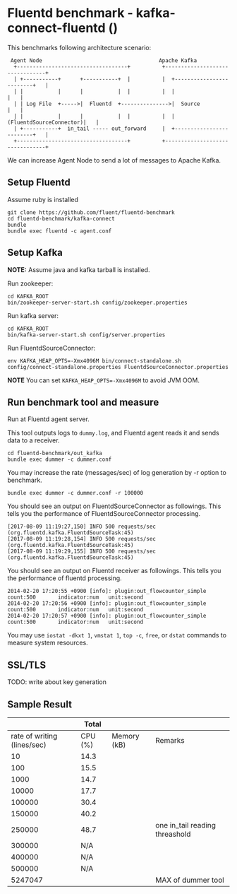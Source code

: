 # Fluentd benchmark - kafka-connect-fluentd ()

This benchmarks following architecture scenario:

```
 Agent Node                                     Apache Kafka
  +-----------------------------------+          +--------------------------------+
  | +-----------+      +-----------+  |          |  +-------------------------+   |
  | |           |      |           |  |          |  |                         |   |
  | | Log File  +----->|  Fluentd  +--------------->|  Source                 |   |
  | |           |      |           |  |          |  | (FluentdSourceConnector)|   |
  | +-----------+  in_tail ----- out_forward     |  +-------------------------+   |
  +-----------------------------------+          +--------------------------------+
```

We can increase Agent Node to send a lot of messages to Apache Kafka.

## Setup Fluentd

Assume ruby is installed

```
git clone https://github.com/fluent/fluentd-benchmark
cd fluentd-benchmark/kafka-connect
bundle
bundle exec fluentd -c agent.conf
```

## Setup Kafka

**NOTE:** Assume java and kafka tarball is installed.

Run zookeeper:

```
cd KAFKA_ROOT
bin/zookeeper-server-start.sh config/zookeeper.properties
```

Run kafka server:

```
cd KAFKA_ROOT
bin/kafka-server-start.sh config/server.properties
```

Run FluentdSourceConnector:

```
env KAFKA_HEAP_OPTS=-Xmx4096M bin/connect-standalone.sh config/connect-standalone.properties FluentdSourceConnector.properties
```

**NOTE** You can set `KAFKA_HEAP_OPTS=-Xmx4096M` to avoid JVM OOM.

## Run benchmark tool and measure

Run at Fluentd agent server.

This tool outputs logs to `dummy.log`, and Fluentd agent reads it and sends data to a receiver.

```
cd fluentd-benchmark/out_kafka
bundle exec dummer -c dummer.conf
```

You may increase the rate (messages/sec) of log generation by -r option to benchmark.

```
bundle exec dummer -c dummer.conf -r 100000
```

You should see an output on FluentdSourceConnector as followings. This tells you the performance of FluentdSourceConnector processing.

```
[2017-08-09 11:19:27,150] INFO 500 requests/sec (org.fluentd.kafka.FluentdSourceTask:45)
[2017-08-09 11:19:28,154] INFO 500 requests/sec (org.fluentd.kafka.FluentdSourceTask:45)
[2017-08-09 11:19:29,155] INFO 500 requests/sec (org.fluentd.kafka.FluentdSourceTask:45)
```

You should see an output on Fluentd receiver as followings. This tells you the performance of fluentd processing.

```
2014-02-20 17:20:55 +0900 [info]: plugin:out_flowcounter_simple count:500       indicator:num   unit:second
2014-02-20 17:20:56 +0900 [info]: plugin:out_flowcounter_simple count:500       indicator:num   unit:second
2014-02-20 17:20:57 +0900 [info]: plugin:out_flowcounter_simple count:500       indicator:num   unit:second
```

You may use `iostat -dkxt 1`, `vmstat 1`, `top -c`, `free`, or `dstat` commands to measure system resources.

## SSL/TLS

TODO: write about key generation

## Sample Result

|                             | Total   |             |                                |
|-----------------------------|---------|-------------|--------------------------------|
| rate of writing (lines/sec) | CPU (%) | Memory (kB) | Remarks                        |
| 10                          | 14.3    |             |                                |
| 100                         | 15.5    |             |                                |
| 1000                        | 14.7    |             |                                |
| 10000                       | 17.7    |             |                                |
| 100000                      | 30.4    |             |                                |
| 150000                      | 40.2    |             |                                |
| 250000                      | 48.7    |             | one in_tail reading threashold |
| 300000                      | N/A     |             |                                |
| 400000                      | N/A     |             |                                |
| 500000                      | N/A     |             |                                |
| 5247047                     |         |             | MAX of dummer tool             |

